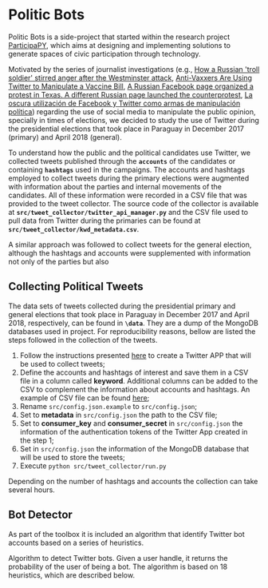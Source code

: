 # Politic Bots

Politic Bots is a side-project that started within the research project [ParticipaPY](http://participa.org.py/), which 
aims at designing and implementing solutions to generate spaces of civic participation through technology. 

Motivated by the series of journalist investigations (e.g., 
[How a Russian 'troll soldier' stirred anger after the Westminster attack](https://www.theguardian.com/uk-news/2017/nov/14/how-a-russian-troll-soldier-stirred-anger-after-the-westminster-attack), 
[Anti-Vaxxers Are Using Twitter to Manipulate a Vaccine Bill](https://www.wired.com/2015/06/antivaxxers-influencing-legislation/),
[A Russian Facebook page organized a protest in Texas. A different Russian page launched the counterprotest](https://www.texastribune.org/2017/11/01/russian-facebook-page-organized-protest-texas-different-russian-page-l/),
[La oscura utilización de Facebook y Twitter como armas de manipulación política](https://elpais.com/tecnologia/2017/10/19/actualidad/1508426945_013246.html)) 
regarding the use of social media to manipulate the public opinion, specially in times of elections, we decided to 
study the use of Twitter during the presidential elections that took place in Paraguay in
December 2017 (primary) and April 2018 (general).  

To understand how the public and the political candidates use Twitter, we collected tweets published through 
the **`accounts`** of the candidates or containing **`hashtags`** used in the campaigns. The accounts
and hashtags employed to collect tweets during the primary elections were augmented with information about the
parties and internal movements of the candidates. All of these information were recorded in a CSV file that was 
provided to the tweet collector. The source code of the collector is available at **`src/tweet_collector/twitter_api_manager.py`** 
and the CSV file used to pull data from Twitter during the primaries can be found at 
**`src/tweet_collector/kwd_metadata.csv`**.

A similar approach was followed to collect tweets for the general election, although the hashtags and accounts were
supplemented with information not only of the parties but also 

## Collecting Political Tweets

The data sets of tweets collected during the presidential primary and general elections that took place
in Paraguay in December 2017 and April 2018, respectively, can be found in **`\data`**. They are a dump of the MongoDB
databases used in project. For reproducibility reasons, bellow are listed the steps followed in the collection of the
tweets.

1. Follow the instructions presented [here](https://developer.twitter.com/en/docs/basics/developer-portal/guides/apps) 
to create a Twitter APP that will be used to collect tweets;  
2. Define the accounts and hashtags of interest and save them in a CSV file in a column called **keyword**. 
Additional columns can be added to the CSV to complement the information about accounts and hashtags. 
An example of CSV file can be found [here](https://github.com/ParticipaPY/politic-bots/blob/master/src/tweet_collector/kwd_metadata.csv);
3. Rename `src/config.json.example` to `src/config.json`;
4. Set to **metadata** in `src/config.json` the path to the CSV file; 
5. Set to **consumer_key** and **consumer_secret** in `src/config.json` the information of the authentication tokens 
of the Twitter App created in the step 1;
6. Set in `src/config.json` the information of the MongoDB database that will be used to store the tweets;
7. Execute `python src/tweet_collector/run.py`

Depending on the number of hashtags and accounts the collection can take several hours.

## Bot Detector

As part of the toolbox it is included an algorithm that identify Twitter bot accounts based on a series of heuristics.

Algorithm to detect Twitter bots. Given a user handle, it returns the probability of the user of being a bot. The algorithm is based on 18 heuristics, which are described below.


